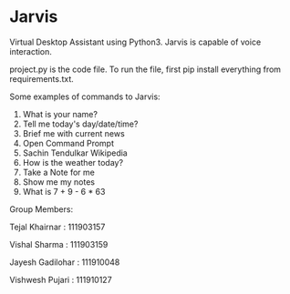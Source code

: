 # Jarvis

Virtual Desktop Assistant using Python3. Jarvis is capable of voice interaction.

project.py is the code file. To run the file, first pip install everything from requirements.txt.

Some examples of commands to Jarvis:

1. What is your name?
2. Tell me today's day/date/time?
3. Brief me with current news
4. Open Command Prompt
5. Sachin Tendulkar Wikipedia
6. How is the weather today?
7. Take a Note for me
8. Show me my notes
9. What is 7 + 9 - 6 * 63

Group Members:

Tejal Khairnar : 111903157

Vishal Sharma : 111903159

Jayesh Gadilohar : 111910048

Vishwesh Pujari : 111910127
